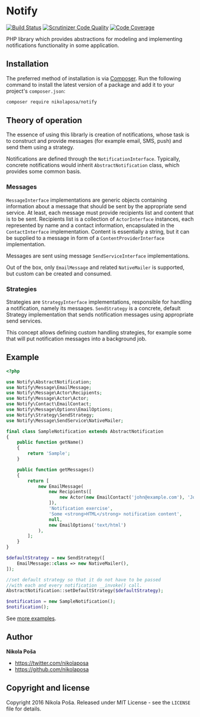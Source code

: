 # Notify

[![Build Status](https://travis-ci.org/nikolaposa/notify.svg?branch=master)](https://travis-ci.org/nikolaposa/notify)
[![Scrutinizer Code Quality](https://scrutinizer-ci.com/g/nikolaposa/notify/badges/quality-score.png?b=master)](https://scrutinizer-ci.com/g/nikolaposa/notify/?branch=master)
[![Code Coverage](https://scrutinizer-ci.com/g/nikolaposa/notify/badges/coverage.png?b=master)](https://scrutinizer-ci.com/g/nikolaposa/notify/?branch=master)

PHP library which provides abstractions for modeling and implementing notifications functionality in
some application.

## Installation

The preferred method of installation is via [Composer](http://getcomposer.org/). Run the following
command to install the latest version of a package and add it to your project's `composer.json`:

```bash
composer require nikolaposa/notify
```

## Theory of operation

The essence of using this librarly is creation of notifications, whose task is to construct and
provide messages (for example email, SMS, push) and send them using a strategy.

Notifications are defined through the `NotificationInterface`. Typically, concrete notifications
would inherit `AbstractNotification` class, which provides some common basis.

### Messages

`MessageInterface` implementations are generic objects containing information about a message that
should be sent by the appropriate send service. At least, each message must provide recipients list
and content that is to be sent. Recipients list is a collection of `ActorInterface` instances,
each represented by name and a contact information, encapsulated in the `ContactInterface`
implementation. Content is essentially a string, but it can be supplied to a message in form of a
`ContentProviderInterface` implementation.

Messages are sent using message `SendServiceInterface` implementations.

Out of the box, only `EmailMessage` and related `NativeMailer` is supported, but custom can
be created and consumed.

### Strategies

Strategies are `StrategyInterface` implementations, responsible for handling a notification, namely
its messages. `SendStrategy` is a concrete, default Strategy implementation that sends notification
messages using appropriate send services.

This concept allows defining custom handling strategies, for example some that will put notification
messages into a background job.

## Example

```php
<?php

use Notify\AbstractNotification;
use Notify\Message\EmailMessage;
use Notify\Message\Actor\Recipients;
use Notify\Message\Actor\Actor;
use Notify\Contact\EmailContact;
use Notify\Message\Options\EmailOptions;
use Notify\Strategy\SendStrategy;
use Notify\Message\SendService\NativeMailer;

final class SampleNotification extends AbstractNotification
{
    public function getName()
    {
        return 'Sample';
    }

    public function getMessages()
    {
        return [
            new EmailMessage(
                new Recipients([
                    new Actor(new EmailContact('john@example.com'), 'John Doe'),
                ]),
                'Notification exercise',
                'Some <strong>HTML</strong> notification content',
                null,
                new EmailOptions('text/html')
            ),
        ];
    }
}

$defaultStrategy = new SendStrategy([
    EmailMessage::class => new NativeMailer(),
]);

//set default strategy so that it do not have to be passed
//with each and every notification __invoke() call.
AbstractNotification::setDefaultStrategy($defaultStrategy);

$notification = new SampleNotification();
$notification();

```

See [more examples](https://github.com/nikolaposa/notify/tree/master/examples).

## Author

**Nikola Poša**

* https://twitter.com/nikolaposa
* https://github.com/nikolaposa

## Copyright and license

Copyright 2016 Nikola Poša. Released under MIT License - see the `LICENSE` file for details.